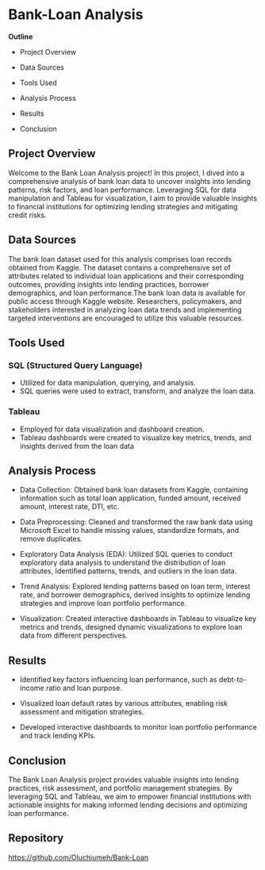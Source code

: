 # Bank-Loan Analysis

**Outline**
- Project Overview

- Data Sources

- Tools Used

- Analysis Process

- Results

- Conclusion

## Project Overview

Welcome to the Bank Loan Analysis project! In this project, I dived into a comprehensive analysis of bank loan data to uncover insights into lending patterns, risk factors, and loan performance. Leveraging SQL for data manipulation and Tableau for visualization, I aim to provide valuable insights to financial institutions for optimizing lending strategies and mitigating credit risks.

## Data Sources

The bank loan dataset used for this analysis comprises loan records obtained from Kaggle. The dataset contains a comprehensive set of attributes related to individual loan applications and their corresponding outcomes, providing insights into lending practices, borrower demographics, and loan performance.The bank loan data is available for public access through Kaggle website. Researchers, policymakers, and stakeholders interested in analyzing loan data trends and implementing targeted interventions are encouraged to utilize this valuable resources.

## Tools Used

### SQL (Structured Query Language)

- Utilized for data manipulation, querying, and analysis.
- SQL queries were used to extract, transform, and analyze the loan data.

### Tableau

- Employed for data visualization and dashboard creation.
- Tableau dashboards were created to visualize key metrics, trends, and insights derived from the loan data
  
## Analysis Process

- Data Collection: Obtained bank loan datasets from Kaggle, containing information such as total loan application, funded amount, received amount, interest rate, DTI, etc.

- Data Preprocessing: Cleaned and transformed the raw bank data using Microsoft Excel to handle missing values, standardize formats, and remove duplicates.

- Exploratory Data Analysis (EDA): Utilized SQL queries to conduct exploratory data analysis to understand the distribution of loan attributes, Identified patterns, trends, and outliers in the loan data.

- Trend Analysis: Explored lending patterns based on loan term, interest rate, and borrower demographics, derived insights to optimize lending strategies and improve loan portfolio performance.

- Visualization: Created interactive dashboards in Tableau to visualize key metrics and trends, designed dynamic visualizations to explore loan data from different perspectives.

## Results

- Identified key factors influencing loan performance, such as debt-to-income ratio and loan purpose.
  
- Visualized loan default rates by various attributes, enabling risk assessment and mitigation strategies.
  
- Developed interactive dashboards to monitor loan portfolio performance and track lending KPIs.

## Conclusion

The Bank Loan Analysis project provides valuable insights into lending practices, risk assessment, and portfolio management strategies. By leveraging SQL and Tableau, we aim to empower financial institutions with actionable insights for making informed lending decisions and optimizing loan performance.

## Repository

https://github.com/Oluchiumeh/Bank-Loan
